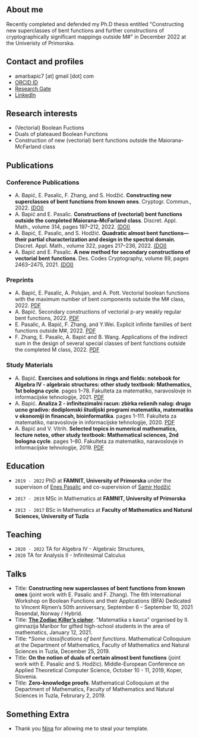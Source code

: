 ## About me

Recently completed and defended my Ph.D thesis entitled "Constructing new superclasses of bent functions and further constructions of cryptographically significant mappings outside M#" in December 2022 at the Univeristy of Primorska.  


## Contact and profiles
- amarbapic7 [at] gmail [dot] com
- [ORCID ID](https://orcid.org/0000-0002-3568-4321)
- [Research Gate](https://www.researchgate.net/profile/Amar_Bapic)
- [LinkedIn](https://www.linkedin.com/in/amarbapic/)

## Research interests

- (Vectorial) Boolean Fuctions
- Duals of plateaued Boolean Functions
- Construction of new (vectorial) bent functions outside the Maiorana-McFarland class


## Publications

### Conference Publications
- A. Bapić, E. Pasalic, F. Zhang, and S. Hodžić. **Constructing new superclasses of bent functions from known ones**. Cryptogr. Commun., 2022. [(DOI)](https://doi.org/10.1007/s12095-022-00566-7)
- A. Bapić and E. Pasalic. **Constructions of (vectorial) bent functions outside the completed Maiorana–McFarland class**. Discret. Appl. Math., volume 314, pages 197–212, 2022. [(DOI)](https://www.sciencedirect.com/science/article/pii/S0166218X22000531?via%3Dihub)
- A. Bapić, E. Pasalic, and S. Hodžić. **Quadratic almost bent functions—their partial characterization and design in the spectral domain**. Discret. Appl. Math., volume 322, pages 217–236, 2022. [(DOI)](https://doi.org/10.1016/j.dam.2022.08.019)
- A. Bapić and E. Pasalic. **A new method for secondary constructions of vectorial bent functions**. Des. Codes Cryptography, volume 89, pages 2463–2475, 2021. [(DOI)](doi.org/10.1007/s10623-021-00930-3)

### Preprints
- A. Bapić, E. Pasalic, A. Polujan, and A. Pott. Vectorial boolean functions with the maximum number of bent components outside the M# class, 2022. [PDF](https://www.wcc2022.uni-rostock.de/storages/uni-rostock/Tagungen/WCC2022/Papers/WCC_2022_paper_9.pdf)
- A. Bapić. Secondary constructions of vectorial p-ary weakly regular bent functions, 2022. [PDF](https://arxiv.org/submit/4600103/view)
- E. Pasalic, A. Bapić, F. Zhang, and Y.Wei. Explicit infinite families of bent functions outside M#, 2022. [PDF](https://eprint.iacr.org/2022/1126)
- F. Zhang, E. Pasalic, A. Bapić and B. Wang. Applications of the indirect sum in the design of several special classes of bent functions outside the completed M class, 2022. [PDF](https://eprint.iacr.org/2022/8697)

### Study Materials
- A. Bapić. **Exercises and solutions in rings and fields: notebook for Algebra IV - algebraic structures: other study textbook: Mathematics, 1st bologna cycle**. pages 1–78. Fakulteta za matematiko, naravoslovje in informacijske tehnologije, 2021. [PDF](https://www.famnit.upr.si/sl/resources/files/knjiznica/studijsko-gradivo/bapic2021exercisesandsolutions-algiv.pdf)
- A. Bapić. **Analiza 2 - infinitezimalni racun: zbirka rešenih nalog: drugo ucno gradivo: dodiplomski študijski programi matematika, matematika v ekonomiji in financah, bioinformatika**. pages 1–111. Fakulteta za matematiko, naravoslovje in informacijske tehnologije, 2020. [PDF](https://www.famnit.upr.si/sl/resources/files/knjiznica/studijsko-gradivo/bapic2020analizaii-zbirkaresenihnalog.pdf)
- A. Bapić and V. Vitrih. **Selected topics in numerical mathematics, lecture notes, other study textbook: Mathematical sciences, 2nd bologna cycle**. pages 1–80. Fakulteta za matematiko, naravoslovje in informacijske tehnologije, 2019. [PDF](https://www.famnit.upr.si/sl/resources/files/knjiznica/studijsko-gradivo/bapic-vitrih2019stnmstudijsko-gradivo.pdf)

## Education

- `2019 - 2022`
PhD at __FAMNIT, University of Primorska__ under the supervison of [Enes Pasalic](https://www.researchgate.net/profile/Enes-Pasalic) and co-supervision of [Samir Hodžić](https://www.researchgate.net/profile/Samir-Hodzic)

- `2017 - 2019`
MSc in Mathematics at __FAMNIT, University of Primorska__

- `2013 - 2017`
BSc in Mathematics at __Faculty of Mathematics and Natural Sciences, University of Tuzla__

## Teaching
- `2020 - 2022` TA for Algebra IV - Algebraic Structures,
- `2020` TA for Analysis II - Infinitesimal Calculus

## Talks

- Title: **Constructing new superclasses of bent functions from known ones** (joint work with E. Pasalic and F. Zhang). The 6th International Workshop on Boolean Functions and their Applications (BFA) Dedicated to Vincent Rijmen’s 50th anniversary, September 6 – September 10, 2021 Rosendal, Norway / Hybrid.
- Title: [**The Zodiac Killer’s cipher**](https://www.youtube.com/watch?v=16YufVWBGzQ). "Matematika s kavca" organised by II. gimnazija Maribor for gifted high-school students in the area of mathematics, January 12, 2021.
- Title: **Some classifications of bent functions*. Mathematical Colloquium at the Department of Mathematics, Faculty of Mathematics and Natural Sciences in Tuzla, December 25, 2019.
- Title: **On the notion of duals of certain almost bent functions** (joint work with E. Pasalic and S. Hodžic). Middle-European Conference on Applied Theoretical Computer Science, October 10 - 11, 2019, Koper, Slovenia.
- Title: **Zero-knowledge proofs**. Mathematical Colloquium at the Department of Mathematics, Faculty of Mathematics and Natural Sciences in Tuzla, Februrary 2, 2019.


## Something Extra
- Thank you [Nina](https://ninakl.github.io/) for allowing me to steal your template.

